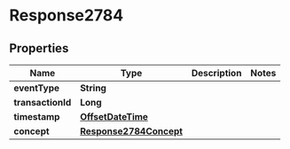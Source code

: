 
# Response2784

## Properties
Name | Type | Description | Notes
------------ | ------------- | ------------- | -------------
**eventType** | **String** |  | 
**transactionId** | **Long** |  | 
**timestamp** | [**OffsetDateTime**](OffsetDateTime.md) |  | 
**concept** | [**Response2784Concept**](Response2784Concept.md) |  | 



